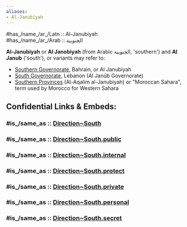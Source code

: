 ```yaml
---
aliases:
- Al-Janubiyah
---
```


#has_/name_/ar_/Latn :: Al-Janubiyah  
#has_/name_/ar_/Arab ::  الجنوبية 


**Al-Janubiyah** or **Al Janobiyah** (from Arabic الجنوبية, 'southern') and **Al Janub** ('south'), or variants may refer to:

- [Southern Governorate](https://en.wikipedia.org/wiki/Southern_Governorate "Southern Governorate"), Bahrain, or Al Janubiyah
- [South Governorate](https://en.wikipedia.org/wiki/South_Governorate "South Governorate"), Lebanon (Al Janūb Governorate)
- [Southern Provinces](https://en.wikipedia.org/wiki/Southern_Provinces "Southern Provinces") (Al-Aqalim al-Janubiyah) or "Moroccan Sahara", term used by Morocco for Western Sahara


## Confidential Links & Embeds: 

### #is_/same_as :: [Direction~South](/_Standards/Earth/2D-Directions/Direction~South.md) 

### #is_/same_as :: [Direction~South.public](/_public/Earth/2D-Directions/Direction~South.public.md) 

### #is_/same_as :: [Direction~South.internal](/_internal/Earth/2D-Directions/Direction~South.internal.md) 

### #is_/same_as :: [Direction~South.protect](/_protect/Earth/2D-Directions/Direction~South.protect.md) 

### #is_/same_as :: [Direction~South.private](/_private/Earth/2D-Directions/Direction~South.private.md) 

### #is_/same_as :: [Direction~South.personal](/_personal/Earth/2D-Directions/Direction~South.personal.md) 

### #is_/same_as :: [Direction~South.secret](/_secret/Earth/2D-Directions/Direction~South.secret.md)

